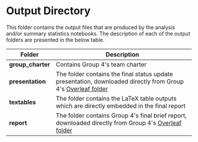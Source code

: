 # Output Directory

This folder contains the output files that are produced by the analysis and/or summary statistics notebooks. The description of each of the output folders are presented in the below table.

| Folder | Description |
| -----| ------------|
| **group_charter** | Contains Group 4's team charter |
| **presentation** | The folder contains the final status update presentation, downloaded directly from Group 4's [Overleaf folder](https://www.overleaf.com/read/cdpzcshyfbjh) |
| **textables** | The folder contains the LaTeX table outputs which are directly embedded in the final report |
| **report** | The folder contains Group 4's final brief report, downloaded directly from Group 4's [Overleaf folder](https://www.overleaf.com/read/kxnbmzggcnyz) |